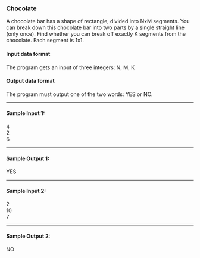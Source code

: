 ### __Chocolate__
A chocolate bar has a shape of rectangle, divided into NxM segments. You can break down this chocolate bar into two parts by a single straight line (only once). Find whether you can break off exactly K segments from the chocolate. Each segment is 1x1.

#### __Input data format__
The program gets an input of three integers: N, M, K

#### __Output data format__
The program must output one of the two words: YES or NO.
***
#### __Sample Input 1:__
4 <br>
2 <br>
6
***
#### __Sample Output 1:__
YES
***
#### __Sample Input 2:__
2 <br>
10 <br>
7
***
#### __Sample Output 2:__
NO